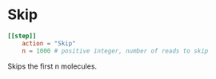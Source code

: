 # Skip

```toml
[[step]]
    action = "Skip"
    n = 1000 # positive integer, number of reads to skip
```

Skips the first n molecules.

